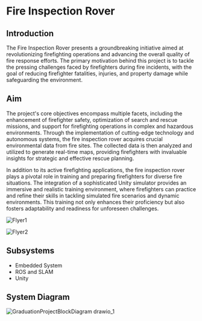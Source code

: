 # Fire Inspection Rover

## Introduction

The Fire Inspection Rover presents a groundbreaking initiative aimed at revolutionizing firefighting operations and advancing the overall quality of fire response efforts. The primary motivation behind this project is to tackle the pressing challenges faced by firefighters during fire incidents, with the goal of reducing firefighter fatalities, injuries, and property damage while safeguarding the environment.

## Aim

The project's core objectives encompass multiple facets, including the enhancement of firefighter safety, optimization of search and rescue missions, and support for firefighting operations in complex and hazardous environments. Through the implementation of cutting-edge technology and autonomous systems, the fire inspection rover acquires crucial environmental data from fire sites. The collected data is then analyzed and utilized to generate real-time maps, providing firefighters with invaluable insights for strategic and effective rescue planning.

In addition to its active firefighting applications, the fire inspection rover plays a pivotal role in training and preparing firefighters for diverse fire situations. The integration of a sophisticated Unity simulator provides an immersive and realistic training environment, where firefighters can practice and refine their skills in tackling simulated fire scenarios and dynamic environments. This training not only enhances their proficiency but also fosters adaptability and readiness for unforeseen challenges.

![Flyer1](https://github.com/ZiadHesham-99/GraduationProject/assets/76854651/00af0c9d-b93d-420e-8368-5100d2032947)

![Flyer2](https://github.com/ZiadHesham-99/GraduationProject/assets/76854651/f3bcab33-c71f-4836-86e7-f88f2a5710ae)


## Subsystems

- Embedded System
- ROS and SLAM
- Unity

## System Diagram

![GraduationProjectBlockDiagram drawio_1](https://github.com/ZiadHesham-99/GraduationProject/assets/76854651/11c3c6da-1555-40e4-a99b-cb248c0f6c96)

